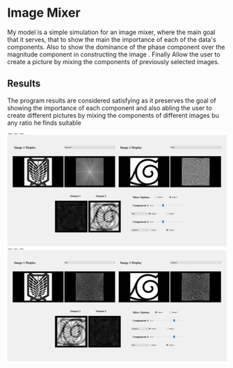 # Image Mixer

 My model is a simple simulation for an image mixer, where the main goal that it serves, that to show the main the importance of each of the data's components.
 Also to show the dominance of the phase component over the magnitude component in constructing the image  .
 Finally Allow the user to create a picture by mixing the components of previously selected images.

## Results

The program results are considered satisfying as it preserves the goal of showing the importance of each component and also abling the user to create different pictures by mixing the components of different images bu any ratio he finds suitable

![Result 1:](results/result1.png)
![Result 2:](results/result2.png)
